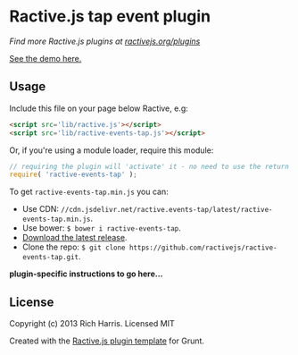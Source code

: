 Ractive.js tap event plugin
===========================

*Find more Ractive.js plugins at [ractivejs.org/plugins](http://ractivejs.org/plugins)*

[See the demo here.](TODO)

Usage
-----

Include this file on your page below Ractive, e.g:

```html
<script src='lib/ractive.js'></script>
<script src='lib/ractive-events-tap.js'></script>
```

Or, if you're using a module loader, require this module:

```js
// requiring the plugin will 'activate' it - no need to use the return value
require( 'ractive-events-tap' );
```

To get `ractive-events-tap.min.js` you can:

- Use CDN: `//cdn.jsdelivr.net/ractive.events-tap/latest/ractive-events-tap.min.js`.
- Use bower: `$ bower i ractive-events-tap`.
- [Download the latest release](https://github.com/ractivejs/ractive-events-tap/releases/).
- Clone the repo: `$ git clone https://github.com/ractivejs/ractive-events-tap.git`.

**plugin-specific instructions to go here...**



License
-------

Copyright (c) 2013 Rich Harris. Licensed MIT

Created with the [Ractive.js plugin template](https://github.com/ractivejs/plugin-template) for Grunt.
